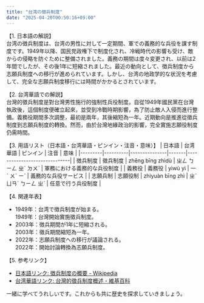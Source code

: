 ```yaml
---
title: "台湾の徴兵制度"
date: "2025-04-20T00:50:16+09:00"
---
```


【1. 日本語の解説】  
台湾の徴兵制度は、台湾の男性に対して一定期間、軍での義務的な兵役を課す制度です。1949年以降、国民党政権下で制度化され、冷戦時代の影響も受け、敵からの侵略を防ぐために整備されました。義務の期間は度々変更され、以前は2年間でしたが、その後1年に短縮されました。最近の動向として、徴兵制度から志願兵制度への移行が進められています。しかし、台湾の地政学的な状況を考慮して、完全な志願兵制度移行には時間がかかるとされています。

【2. 台湾華語での解説】  
台灣的徵兵制度是對台灣男性施行的強制性兵役制度。自從1949年國民黨在台灣執政後，這個制度便確立起來，並受到冷戰時期影響，為了防止敵人入侵而進行整備。義務役期間多次調整，最初是兩年，其後縮短為一年。近期動向是推進從徵兵制度到志願兵制度的轉換。然而，由於台灣地緣政治的影響，完全實施志願役制度仍需時間。

【3. 用語リスト（日本語・台湾華語・ピンイン・注音・意味）】
| 日本語  | 台湾華語 | ピンイン      | 注音  | 意味                         |
|---------|----------|---------------|-------|------------------------------|
| 徴兵制度 | 徵兵制度 | zhēng bīng zhìdù | ㄓㄥ ㄅㄧㄥ ㄓˋ ㄉㄨˋ | 軍務における義務的な兵役制度    |
| 義務役  | 義務役   | yìwù yì       | 一ˋ ㄨˋ ㄧˋ | 義務的な兵役サービス         |
| 志願兵制 | 志願役制 | zhìyuàn bīng zhì | ㄓˋ ㄩㄢˋ ㄅㄧㄥ ㄓˋ | 任意で行う兵役制度             |

【4. 関連年表】  
- 1949年：台湾で徴兵制度が始まる。  
  1949年：台灣開始實施徵兵制度。  
- 2003年：徴兵期間が1年に短縮される。  
  2003年：徵兵期間縮短為一年。  
- 2022年：志願兵制度への移行が議論される。  
  2022年：開始討論轉換為志願兵制度。

【5. 参考リンク】  
- [日本語リンク: 徴兵制度の概要 - Wikipedia](https://ja.wikipedia.org/wiki/徴兵制度)  
- [台湾華語リンク: 台灣的徵兵制度概述 - 維基百科](https://zh.wikipedia.org/wiki/台灣的徵兵制度)

一緒に学べてうれしいです。これからも共に歴史を探求していきましょう。